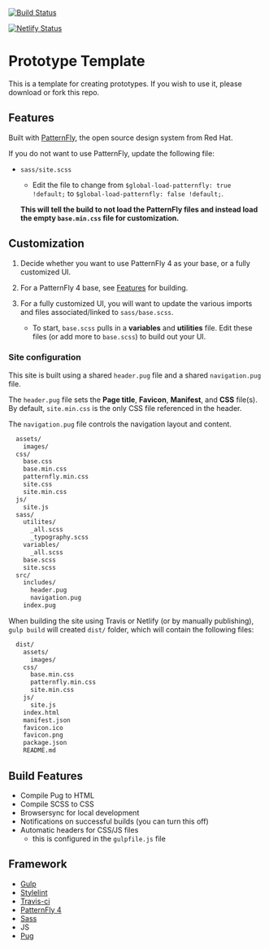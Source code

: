 [![Build Status](https://travis-ci.com/mindreeper2420/prototype-template.svg?branch=master)](https://travis-ci.com/mindreeper2420/prototype-template)

[![Netlify Status](https://api.netlify.com/api/v1/badges/5947aa18-1f6e-4409-8686-129c225f7781/deploy-status)](https://app.netlify.com/sites/prototypetemplate/deploys)

# Prototype Template

This is a template for creating prototypes. If you wish to use it, please download or fork this repo.

## Features

Built with [PatternFly](https://www.patternfly.org/v4), the open source design system from Red Hat.

If you do not want to use PatternFly, update the following file:

- `sass/site.scss`
  - Edit the file to change from `$global-load-patternfly: true !default;` to `$global-load-patternfly: false !default;`.

  **This will tell the build to not load the PatternFly files and instead load the empty `base.min.css` file for customization.**

## Customization

1. Decide whether you want to use PatternFly 4 as your base, or a fully customized UI.

2. For a PatternFly 4 base, see [Features](#Features) for building.

3. For a fully customized UI, you will want to update the various imports and files associated/linked to `sass/base.scss`.
    - To start, `base.scss` pulls in a **variables** and **utilities** file. Edit these files (or add more to `base.scss`) to build out your UI.

### Site configuration

This site is built using a shared `header.pug` file and a shared `navigation.pug` file.

The `header.pug` file sets the **Page title**, **Favicon**, **Manifest**, and **CSS** file(s). By default, `site.min.css` is the only CSS file referenced in the header.

The `navigation.pug` file controls the navigation layout and content.

```bash
  assets/
    images/
  css/
    base.css
    base.min.css
    patternfly.min.css
    site.css
    site.min.css
  js/
    site.js
  sass/
    utilites/
      _all.scss
      _typography.scss
    variables/
      _all.scss
    base.scss
    site.scss
  src/
    includes/
      header.pug
      navigation.pug
    index.pug
```

When building the site using Travis or Netlify (or by manually publishing), `gulp build` will created `dist/` folder, which will contain the following files:

```bash
  dist/
    assets/
      images/
    css/
      base.min.css
      patternfly.min.css
      site.min.css
    js/
      site.js
    index.html
    manifest.json
    favicon.ico
    favicon.png
    package.json
    README.md
```

## Build Features

- Compile Pug to HTML
- Compile SCSS to CSS
- Browsersync for local development
- Notifications on successful builds (you can turn this off)
- Automatic headers for CSS/JS files
  - this is configured in the `gulpfile.js` file

## Framework

- [Gulp](https://gulpjs.com/)
- [Stylelint](https://stylelint.io/)
- [Travis-ci](https://travis-ci.com/)
- [PatternFly 4](https://github.com/patternfly/patternfly-next)
- [Sass](http://sass-lang.com/guide)
- JS
- [Pug](https://github.com/pugjs/pug)
